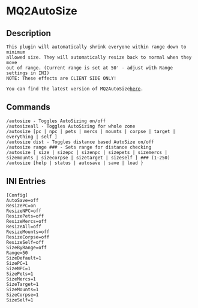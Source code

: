 # MQ2AutoSize

## Description

`This plugin will automatically shrink everyone within range down to minimum`  
`allowed size. They will automatically resize back to normal when they move`  
`out of range. (Current range is set at 50' - adjust with Range settings in INI)`  
`NOTE: These effects are CLIENT SIDE ONLY!`

`You can find the latest version of MQ2AutoSize`[`here`](https://macroquest.org/phpBB3/viewtopic.php?f=50&t=12808&hilit=MQ2AutoSize)`.`

## Commands

`/autosize - Toggles AutoSizing on/off`  
`/autosizeall - Toggles AutoSizing for whole zone`  
`/autosize [pc | npc | pets | mercs | mounts | corpse | target | everything | self ]`  
`/autosize dist - Toggles distance based AutoSize on/off`  
`/autosize range ### - Sets range for distance checking`  
`/autosize [ size | sizepc | sizenpc | sizepets | sizemercs | sizemounts | sizecorpse | sizetarget | sizeself ] ### (1-250)`  
`/autosize [help | status | autosave | save | load }`

## INI Entries

`[Config]`  
`AutoSave=off`  
`ResizePC=on`  
`ResizeNPC=off`  
`ResizePets=off`  
`ResizeMercs=off`  
`ResizeAll=off`  
`ResizeMounts=off`  
`ResizeCorpse=off`  
`ResizeSelf=off`  
`SizeByRange=off`  
`Range=50`  
`SizeDefault=1`  
`SizePC=1`  
`SizeNPC=1`  
`SizePets=1`  
`SizeMercs=1`  
`SizeTarget=1`  
`SizeMounts=1`  
`SizeCorpse=1`  
`SizeSelf=1`
